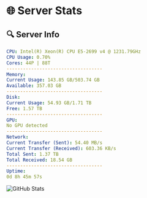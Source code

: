 # 🌐 Server Stats
## 🔍 Server Info
```yaml
CPU: Intel(R) Xeon(R) CPU E5-2699 v4 @ 1231.79GHz
CPU Usage: 0.70%
Cores: 44P | 88T
-----------------------------------
Memory:
Current Usage: 143.85 GB/503.74 GB
Available: 357.03 GB
-----------------------------------
Disk:
Current Usage: 54.93 GB/1.71 TB
Free: 1.57 TB
-----------------------------------
GPU:
No GPU detected
-----------------------------------
Network:
Current Transfer (Sent): 54.40 MB/s
Current Transfer (Received): 603.36 KB/s
Total Sent: 1.37 TB
Total Received: 18.54 GB
-----------------------------------
Uptime:
0d 8h 45m 57s
```
![GitHub Stats](https://img.shields.io/badge/Updated-2025-03-08_06:08:46-blue)